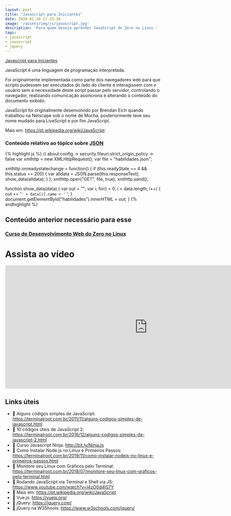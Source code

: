 ```yaml
---
layout: post
title: "Javascript para Iniciantes"
date: 2020-01-30 17:33:10
image: '/assets/img/js/javascript.jpg'
description: 'Para quem deseja aprender JavaScript do Zero no Linux.'
tags:
- javascript
- javascript
- jquery
---
```


[Javascript para Iniciantes](/assets/img/js/javascript.jpg)

JavaScript é uma linguagem de programação interpretada.

Foi originalmente implementada como parte dos navegadores web para que scripts pudessem ser executados do lado do cliente e interagissem com o usuário sem a necessidade deste script passar pelo servidor, controlando o navegador, realizando comunicação assíncrona e alterando o conteúdo do documento exibido.

JavaScript foi originalmente desenvolvido por Brendan Eich quando trabalhou na Netscape sob o nome de Mocha, posteriormente teve seu nome mudado para LiveScript e por fim JavaScript.

Mais em: <https://pt.wikipedia.org/wiki/JavaScript>

### Conteúdo relativo ao tópico sobre [JSON](https://www.youtube.com/watch?v=HI6YZJxoaIQ&t=4610s)
{% highlight js %}
// about:config → security.fileuri.strict_origin_policy → false
var xmlhttp = new XMLHttpRequest();
var file = "habilidades.json";

xmlhttp.onreadystatechange = function() {
  if (this.readyState == 4 && this.status == 200) {
    var alldata = JSON.parse(this.responseText);
    show_data(alldata);
  }
};
xmlhttp.open("GET", file, true);
xmlhttp.send();

function show_data(data) {
  var out = "";
  var i;
  for(i = 0; i < data.length; i++) {
    out += '<code>' +
    data[i].name + '</code> ';
  }
  document.getElementById("habilidades").innerHTML = out;
}
{% endhighlight %}

## Conteúdo anterior necessário para esse
### [Curso de Desenvolvimento Web do Zero no Linux](https://terminalroot.com.br/2020/01/desenvolvimento-web.html)

# Assista ao vídeo
<iframe width="920" height="400" src="https://www.youtube.com/embed/HI6YZJxoaIQ" frameborder="0" allow="accelerometer; autoplay; encrypted-media; gyroscope; picture-in-picture" allowfullscreen></iframe>

## Links úteis
- 🔗 Alguns códigos simples de JavaScript: <https://terminalroot.com.br/2011/11/alguns-codigos-simples-de-javascript.html>
- 🔗 10 códigos úteis de JavaScript 2: <https://terminalroot.com.br/2016/12/alguns-codigos-simples-de-javascript-2.html>
- 🔗 Curso Javascript Ninja: <http://bit.ly/NinjaJs>
- 🔗 Como Instalar Node.js no Linux e Primeiros Passos: <https://terminalroot.com.br/2019/11/como-instalar-nodejs-no-linux-e-primeiros-passos.html>
- 🔗 Monitore seu Linux com Gráficos pelo Terminal: <https://terminalroot.com.br/2018/07/monitore-seu-linux-com-graficos-pelo-terminal.html>
- 🔗 Rodando JavaScript via Terminal e Shell via JS: <https://www.youtube.com/watch?v=I4zO0d4IS7Y>
- 🔗 Mais em: <https://pt.wikipedia.org/wiki/JavaScript>
- 🔗 Vue.js: <https://vuejs.org/>
- 🔗 jQuery: <https://jquery.com/>
- 🔗 jQuery na W3Shools: <https://www.w3schools.com/jquery/>
